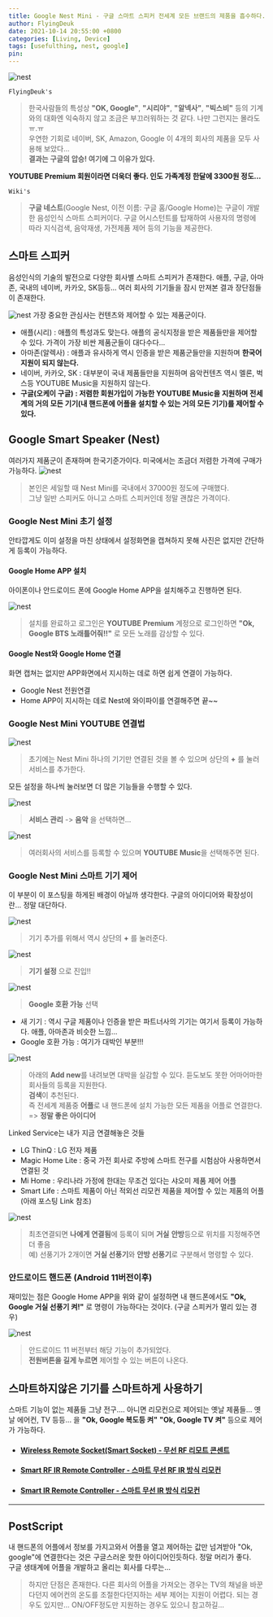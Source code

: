 ```yaml
---
title: Google Nest Mini - 구글 스마트 스피커 전세계 모든 브랜드의 제품을 흡수하다.(구 Google Home Mini)
author: FlyingDeuk
date: 2021-10-14 20:55:00 +0800
categories: [Living, Device]
tags: [usefulthing, nest, google]
pin:
---
```


![nest](/img/living/nest/nest1.jpg)

`FlyingDeuk's`
> 한국사람들의 특성상 **"OK, Google"**, **"시리야"**, **"알넥사"**, **"빅스비"** 등의 기계와의 대화엔 익숙하지 않고 조금은 부끄러워하는 것 같다. 나만 그런지는 몰라도 ㅠ.ㅠ<br>
우연한 기회로 네이버, SK, Amazon, Google 이 4개의 회사의 제품을 모두 사용해 보았다... <br>
**결과는 구글의 압승! 여기에 그 이유가 있다.**

**YOUTUBE Premium 회원이라면 더욱더 좋다. 인도 가족계정 한달에 3300원 정도...**

`Wiki's`
> **구글 네스트**(Google Nest, 이전 이름: 구글 홈/Google Home)는 구글이 개발한 음성인식 스마트 스피커이다. 구글 어시스턴트를 탑재하여 사용자의 명령에 따라 지식검색, 음악재생, 가전제품 제어 등의 기능을 제공한다.

## 스마트 스피커
음성인식의 기술의 발전으로 다양한 회사별 스마트 스피커가 존재한다. 애플, 구글, 아마존, 국내의 네이버, 카카오, SK등등... 여러 회사의 기기들을 잠시 만져본 결과 장단점들이 존재한다.

![nest](/img/living/nest/nest3.jpg)
가장 중요한 관심사는 컨텐츠와 제어할 수 있는 제품군이다.
- 애플(시리) : 애플의 특성과도 맞는다. 애플의 공식지정을 받은 제품들만을 제어할 수 있다. 가격이 가장 비싼 제품군들이 대다수다...
- 아마존(알렉사) : 애플과 유사하게 역시 인증을 받은 제품군들만을 지원하며 **한국어 지원이 되지 않는다.**
- 네이버, 카카오, SK : 대부분이 국내 제품들만을 지원하며 음악컨텐츠 역시 멜론, 벅스등 YOUTUBE Music을 지원하지 않는다.
- **구글(오케이 구글) : 저렴한 회원가입이 가능한 YOUTUBE Music을 지원하며 전세계의 거의 모든 기기(내 핸드폰에 어플을 설치할 수 있는 거의 모든 기기)를 제어할 수 있다.**

## Google Smart Speaker (Nest)
여러가지 제품군이 존재하며 한국기준가이다. 미국에서는 조금더 저렴한 가격에 구매가 가능하다.
![nest](/img/living/nest/nest4.jpg)
> 본인은 세일할 때 Nest Mini를 국내에서 37000원 정도에 구매했다. <br>
그냥 일반 스피커도 아니고 스마트 스피커인데 정말 괜찮은 가격이다.

### Google Nest Mini 초기 설정
안타깝게도 이미 설정을 마친 상태에서 설정화면을 캡쳐하지 못해 사진은 없지만 간단하게 등록이 가능하다.

#### Google Home APP 설치
아이폰이나 안드로이드 폰에 Google Home APP을 설치해주고 진행하면 된다.

![nest](/img/living/nest/nest2.jpg)
> 설치를 완료하고 로그인은 **YOUTUBE Premium** 계정으로 로그인하면 **"Ok, Google BTS 노래틀어줘!!"** 로 모든 노래를 감상할 수 있다. <br>

#### Google Nest와 Google Home 연결
화면 캡쳐는 없지만 APP화면에서 지시하는 데로 하면 쉽게 연결이 가능하다.
- Google Nest 전원연결
- Home APP이 지시하는 데로 Nest에 와이파이를 연결해주면 끝~~

### Google Nest Mini YOUTUBE 연결법

![nest](/img/living/nest/nest5.jpg)
>초기에는 Nest Mini 하나의 기기만 연결된 것을 볼 수 있으며 상단의 **+** 를 눌러 서비스를 추가한다.

모든 설정을 하나씩 눌러보면 더 많은 기능들을 수행할 수 있다.

![nest](/img/living/nest/nest6.jpg)
> **서비스 관리** -> **음악** 을 선택하면...

![nest](/img/living/nest/nest7.jpg)
> 여러회사의 서비스를 등록할 수 있으며 **YOUTUBE Music**을 선택해주면 된다.

### Google Nest Mini 스마트 기기 제어
이 부분이 이 포스팅을 하게된 배경이 아닐까 생각한다. 구글의 아이디어와 확장성이란... 정말 대단하다.

![nest](/img/living/nest/nest5.jpg)
> 기기 추가를 위해서 역시 상단의 **+** 를 눌러준다.

![nest](/img/living/nest/nest8.jpg)
> **기기 설정** 으로 진입!!

![nest](/img/living/nest/nest9.jpg)
> **Google 호환 가능** 선택

- 새 기기 : 역시 구글 제품이나 인증을 받은 파트너사의 기기는 여기서 등록이 가능하다. 애플, 아마존과 비슷한 느낌...
- Google 호환 가능 : 여기가 대박인 부분!!!

![nest](/img/living/nest/nest10.jpg)
> 아래의 **Add new**를 내려보면 대박을 실감할 수 있다. 듣도보도 못한 어마어마한 회사들의 등록을 지원한다. <br>
**검색**이 추천된다. <br>
즉 전세계 제품중 **어플**로 내 핸드폰에 설치 가능한 모든 제품을 어플로 연결한다. => **정말 좋은 아이디어**

Linked Service는 내가 지금 연결해놓은 것들
- LG ThinQ : LG 전자 제품
- Magic Home Lite : 중국 가전 회사로 주방에 스마트 전구를 시험삼아 사용하면서 연결된 것
- Mi Home : 우리나라 가정에 한대는 무조건 있다는 샤오미 제품 제어 어플
- Smart Life : 스마트 제품이 아닌 적외선 리모컨 제품을 제어할 수 있는 제품의 어플 (아래 포스팅 Link 참조)

![nest](/img/living/nest/nest11.jpg)
> 최초연결되면 **나에게 연결됨**에 등록이 되며 **거실** **안방**등으로 위치를 지정해주면 더 좋음 <br>
예) 선풍기가 2개이면 **거실 선풍기**와 **안방 선풍기**로 구분해서 명령할 수 있다.


### 안드로이드 핸드폰 (Android 11버전이후)
재미있는 점은 Google Home APP을 위와 같이 설정하면 내 핸드폰에서도 **"Ok, Google 거실 선풍기 켜!"** 로 명령이 가능하다는 것이다. (구글 스피커가 멀리 있는 경우)

![nest](/img/living/nest/nest12.jpg)
> 안드로이드 11 버전부터 해당 기능이 추가되었다. <br>
**전원버튼을 길게 누르면** 제어할 수 있는 버튼이 나온다.

## 스마트하지않은 기기를 스마트하게 사용하기
스마트 기능이 없는 제품들 그냥 전구.... 아니면 리모컨으로 제어되는 옛날 제품들... 옛날 에어컨, TV 등등... 을 **"Ok, Google 복도등 켜"** **"Ok, Google TV 켜"** 등으로 제어가 가능하다. 

- #### [Wireless Remote Socket(Smart Socket) - 무선 RF 리모트 콘센트](/posts/remote-socket/)

- #### [Smart RF IR Remote Controller - 스마트 무선 RF IR 방식 리모컨](/posts/rf-remote/)

- #### [Smart IR Remote Controller - 스마트 무선 IR 방식 리모컨](/posts/ir-remote/)


----------

## PostScript
내 핸드폰의 어플에서 정보를 가지고와서 어플을 열고 제어하는 값만 넘겨받아 "Ok, google"에 연결한다는 것은 구글스러운 핫한 아이디어인듯하다. 정말 머리가 좋다. <br>
구글 생태계에 어플을 개발하고 올리는 회사를 다루는... <br>
>하지만 단점은 존재한다. 다른 회사의 어플을 가져오는 경우는 TV의 채널을 바꾼다던지 에어컨의 온도를 조절한다던지하는 세부 제어는 지원이 어렵다. 되는 경우도 있지만... ON/OFF정도만 지원하는 경우도 있으니 참고하길...
